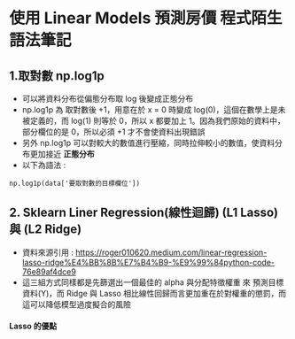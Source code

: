 # 使用 Linear Models 預測房價 程式陌生語法筆記
## 1.取對數 np.log1p
  * 可以將資料分布從偏態分布取 log 後變成正態分布
  * np.log1p 為 取對數後 +1，用意在於 x = 0 時變成 log(0)，這個在數學上是未被定義的，而 log(1) 則等於 0，所以 x 都要加上 1。因為我們原始的資料中，部分欄位的是 0，所以必須 +1 才不會使資料出現錯誤
  * 另外 np.log1p 可以對較大的數值進行壓縮，同時拉伸較小的數值，使資料分布更加接近 **正態分布**
  * 以下為語法 :
  ```
  np.log1p(data['要取對數的目標欄位'])
  ```

## 2. Sklearn Liner Regression(線性迴歸) (L1 Lasso) 與 (L2 Ridge)
 * 資料來源引用 : https://roger010620.medium.com/linear-regression-lasso-ridge%E4%BB%8B%E7%B4%B9-%E9%99%84python-code-76e89af4dce9
 * 這三組方式同樣都是先篩選出一個最佳的 alpha 與分配特徵權重 來 預測目標資料(Y)，而 Ridge 與 Lasso 相比線性回歸而言更加重在於對權重的懲罰，而這可以降低模型過度擬合的風險
 #### Lasso 的優點
